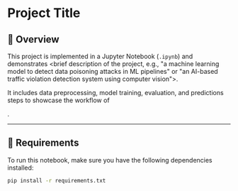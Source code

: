 # Project Title

## 📘 Overview
This project is implemented in a Jupyter Notebook (`.ipynb`) and demonstrates <brief description of the project, e.g., "a machine learning model to detect data poisoning attacks in ML pipelines" or "an AI-based traffic violation detection system using computer vision">.

It includes data preprocessing, model training, evaluation, and predictions steps to showcase the workflow of <main purpose or goal>.

---

## 🧰 Requirements
To run this notebook, make sure you have the following dependencies installed:

```bash
pip install -r requirements.txt
